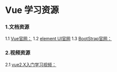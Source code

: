 # Vue 学习资源

### 1.文档资源
1.1 [Vue官网：](https://cn.vuejs.org/v2/guide/)
1.2 [element UI官网](https://element.eleme.cn/#/zh-CN/component/installation)
1.3 [BootStrap官网：](https://getbootstrap.com/)

### 2.视频资源
2.1 [vue2.X入门学习视频：](https://pan.baidu.com/s/1iVb7pdhqKl8g7Te3xzz4lA)



